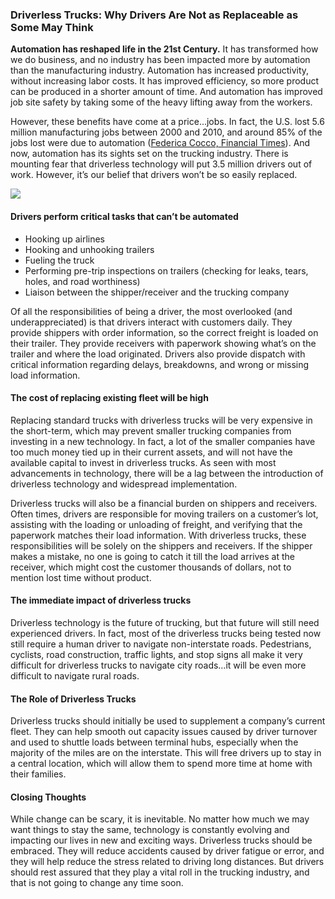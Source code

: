 ### Driverless Trucks: Why Drivers Are Not as Replaceable as Some May Think

**Automation has reshaped life in the 21st Century.** It has transformed how we
do business, and no industry has been impacted more by automation than the
manufacturing industry. Automation has increased productivity, without
increasing labor costs. It has improved efficiency, so more product can be
produced in a shorter amount of time. And automation has improved job site
safety by taking some of the heavy lifting away from the workers.

However, these benefits have come at a price…jobs. In fact, the U.S. lost 5.6
million manufacturing jobs between 2000 and 2010, and around 85% of the jobs
lost were due to automation ([Federica Cocco, Financial
Times](https://www.ft.com/content/dec677c0-b7e6-11e6-ba85-95d1533d9a62)). And
now, automation has its sights set on the trucking industry. There is mounting
fear that driverless technology will put 3.5 million drivers out of work.
However, it’s our belief that drivers won’t be so easily replaced.

![](https://cdn-images-1.medium.com/max/800/1*k2NC8FHgGwxDw7pw8fR1iw.jpeg)

#### Drivers perform critical tasks that can’t be automated

* Hooking up airlines
* Hooking and unhooking trailers
* Fueling the truck
* Performing pre-trip inspections on trailers (checking for leaks, tears, holes,
and road worthiness)
* Liaison between the shipper/receiver and the trucking company

Of all the responsibilities of being a driver, the most overlooked (and
underappreciated) is that drivers interact with customers daily. They provide
shippers with order information, so the correct freight is loaded on their
trailer. They provide receivers with paperwork showing what’s on the trailer and
where the load originated. Drivers also provide dispatch with critical
information regarding delays, breakdowns, and wrong or missing load information.

#### The cost of replacing existing fleet will be high

Replacing standard trucks with driverless trucks will be very expensive in the
short-term, which may prevent smaller trucking companies from investing in a new
technology. In fact, a lot of the smaller companies have too much money tied up
in their current assets, and will not have the available capital to invest in
driverless trucks. As seen with most advancements in technology, there will be a
lag between the introduction of driverless technology and widespread
implementation.

Driverless trucks will also be a financial burden on shippers and receivers.
Often times, drivers are responsible for moving trailers on a customer’s lot,
assisting with the loading or unloading of freight, and verifying that the
paperwork matches their load information. With driverless trucks, these
responsibilities will be solely on the shippers and receivers. If the shipper
makes a mistake, no one is going to catch it till the load arrives at the
receiver, which might cost the customer thousands of dollars, not to mention
lost time without product.

#### The immediate impact of driverless trucks

Driverless technology is the future of trucking, but that future will still need
experienced drivers. In fact, most of the driverless trucks being tested now
still require a human driver to navigate non-interstate roads. Pedestrians,
cyclists, road construction, traffic lights, and stop signs all make it very
difficult for driverless trucks to navigate city roads…it will be even more
difficult to navigate rural roads.

#### The Role of Driverless Trucks

Driverless trucks should initially be used to supplement a company’s current
fleet. They can help smooth out capacity issues caused by driver turnover and
used to shuttle loads between terminal hubs, especially when the majority of the
miles are on the interstate. This will free drivers up to stay in a central
location, which will allow them to spend more time at home with their families.

#### Closing Thoughts

While change can be scary, it is inevitable. No matter how much we may want
things to stay the same, technology is constantly evolving and impacting our
lives in new and exciting ways. Driverless trucks should be embraced. They will
reduce accidents caused by driver fatigue or error, and they will help reduce
the stress related to driving long distances. But drivers should rest assured
that they play a vital roll in the trucking industry, and that is not going to
change any time soon.